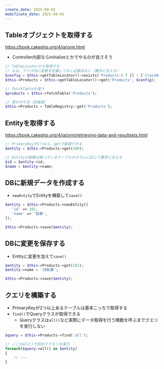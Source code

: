 ```yaml
---
create_date: 2025-09-03
modificate_date: 2025-09-03
---
```

## Tableオブジェクトを取得する
<https://book.cakephp.org/4/ja/orm.html>

* Controller内部ならinitializeとかでやるのが良さそう
```php
// TableLocatorから取得する
// なお、クラス内に変数を定義しておく必要はない（勝手に生える）
$config = $this->getTableLocator()->exists('Products') ? [] : ['className' => ProductsTable::class];
$this->Products = $this->getTableLocator()->get('Products', $config);

// fetchTableを使う
$products = $this->fetchTable('Products');

// 昔のやり方（非推奨）
$this->Products = TableRegistry::get('Products');
```

## Entityを取得する
<https://book.cakephp.org/4/ja/orm/retrieving-data-and-resultsets.html>

```php
// PrimaryKeyが1つなら、getで取得できる
$entity = $this->Products->get(100);

// Entityの変数は扱っているテーブルのカラムに応じて勝手に生える
$id = $entity->id;
$name = $entity->name;
```

## DBに新規データを作成する
* `newEntity`でEntityを構築して`save()`
```php
$entity = $this->Products->newEntity([
   'id' => 101,
   'name' => '鉛筆',
]);

$this->Products->save($entity);
```

## DBに変更を保存する
* Entityに変更を加えて`save()`
```php
$entity = $this->Products->get(101);
$entity->name = '2B鉛筆';

$this->Products->save($entity);
```

## クエリを構築する
* PrimaryKeyが2つ以上あるテーブルは基本こっちで取得する
* `find()`でQueryクラスが取得できる
	- Queryクラスは`all()`など実際にデータ取得を行う関数を呼ぶまでクエリを実行しない
```php
$query = $this->Products->find('all');

// ここのall()で初めてクエリを実行
foreach($query->all() as $entity)
{
	// ~~~
}
```